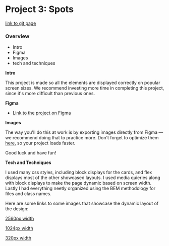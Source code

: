 # Project 3: Spots

[link to git page](https://github.com/ezrabales/se_project_spots)

### Overview

- Intro
- Figma
- Images
- tech and techniques

**Intro**

This project is made so all the elements are displayed correctly on popular screen sizes. We recommend investing more time in completing this project, since it's more difficult than previous ones.

**Figma**

- [Link to the project on Figma](https://www.figma.com/file/BBNm2bC3lj8QQMHlnqRsga/Sprint-3-Project-%E2%80%94-Spots?type=design&node-id=2%3A60&mode=design&t=afgNFybdorZO6cQo-1)

**Images**

The way you'll do this at work is by exporting images directly from Figma — we recommend doing that to practice more. Don't forget to optimize them [here](https://tinypng.com/), so your project loads faster.

Good luck and have fun!

**Tech and Techniques**

I used many css styles, including block displays for the cards, and flex displays most of the other showcased layouts. I used media quieries along with block displays to make the page dynamic based on screen width. Lastly I had everything neetly organized using the BEM methodology for files and class names.

Here are some links to some images that showcase the dynamic layout of the design:

[2560px width](./images/readme-images/Screenshot%202025-05-20%20193930.png)

[1024px width](./images/readme-images/Screenshot%202025-05-20%20193956.png)

[320px width](./images/readme-images/Screenshot%202025-05-20%20194051.png)
